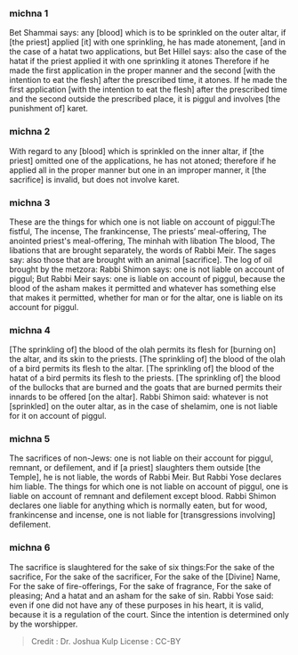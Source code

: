 
### michna 1
Bet Shammai says: any [blood] which is to be sprinkled on the outer altar, if [the priest] applied [it] with one sprinkling, he has made atonement, [and in the case of a hatat two applications, but Bet Hillel says: also the case of the hatat if the priest applied it with one sprinkling it atones Therefore if he made the first application in the proper manner and the second [with the intention to eat the flesh] after the prescribed time, it atones. If he made the first application [with the intention to eat the flesh] after the prescribed time and the second outside the prescribed place, it is piggul and involves [the punishment of] karet.

### michna 2
With regard to any [blood] which is sprinkled on the inner altar, if [the priest] omitted one of the applications, he has not atoned; therefore if he applied all in the proper manner but one in an improper manner, it [the sacrifice] is invalid, but does not involve karet.

### michna 3
These are the things for which one is not liable on account of piggul:The fistful, The incense, The frankincense, The priests’ meal-offering, The anointed priest's meal-offering, The minhah with libation The blood, The libations that are brought separately, the words of Rabbi Meir. The sages say: also those that are brought with an animal [sacrifice]. The log  of oil brought by the metzora: Rabbi Shimon says: one is not liable on account of piggul; But Rabbi Meir says: one is liable on account of piggul, because the blood of the asham makes it permitted and whatever has something else that makes it permitted,  whether for man or for the altar, one is liable on its account for piggul.

### michna 4
[The sprinkling of] the blood of the olah permits its flesh for [burning on] the altar, and its skin to the priests. [The sprinkling of] the blood of the olah of a bird permits its flesh to the altar. [The sprinkling of] the blood of the hatat of a bird permits its flesh to the priests. [The sprinkling of] the blood of the bullocks that are burned and the goats that are burned permits their innards to be offered [on the altar]. Rabbi Shimon said: whatever is not [sprinkled] on the outer altar, as in the case of shelamim, one is not liable for it on account of piggul.

### michna 5
The sacrifices of non-Jews: one is not liable on their account for piggul, remnant, or defilement, and if [a priest] slaughters them outside [the Temple], he is not liable, the words of Rabbi Meir. But Rabbi Yose declares him liable. The things for which one is not liable on account of piggul, one is liable on account of remnant and defilement except blood. Rabbi Shimon declares one liable for anything which is normally eaten, but for wood, frankincense and incense, one is not liable for [transgressions involving] defilement.

### michna 6
The sacrifice is slaughtered for the sake of six things:For the sake of the sacrifice, For the sake of the sacrificer, For the sake of the [Divine] Name, For the sake of fire-offerings, For the sake of fragrance, For the sake of pleasing; And a hatat and an asham for the sake of sin. Rabbi Yose said: even if one did not have any of these purposes in his heart, it is valid, because it is a regulation of the court. Since the intention is determined only by the worshipper.

>Credit : Dr. Joshua Kulp
>License : CC-BY